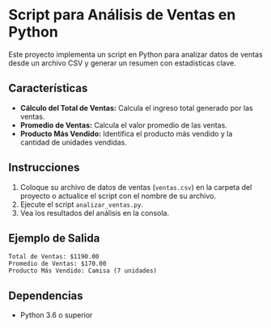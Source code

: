 # Script para Análisis de Ventas en Python

Este proyecto implementa un script en Python para analizar datos de ventas desde un archivo CSV y generar un resumen con estadísticas clave.

## Características

- **Cálculo del Total de Ventas:** Calcula el ingreso total generado por las ventas.
- **Promedio de Ventas:** Calcula el valor promedio de las ventas.
- **Producto Más Vendido:** Identifica el producto más vendido y la cantidad de unidades vendidas.

## Instrucciones

1. Coloque su archivo de datos de ventas (`ventas.csv`) en la carpeta del proyecto o actualice el script con el nombre de su archivo.
2. Ejecute el script `analizar_ventas.py`.
3. Vea los resultados del análisis en la consola.

## Ejemplo de Salida

```
Total de Ventas: $1190.00
Promedio de Ventas: $170.00
Producto Más Vendido: Camisa (7 unidades)
```

## Dependencias

- Python 3.6 o superior
